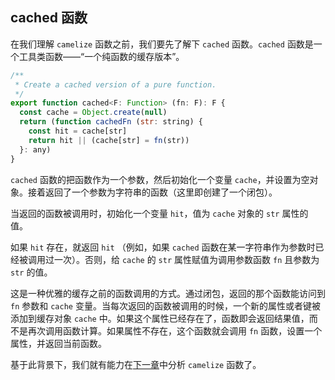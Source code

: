 ## cached 函数

在我们理解 `camelize` 函数之前，我们要先了解下 `cached` 函数。`cached` 函数是一个工具类函数——“一个纯函数的缓存版本”。

```javascript
/**
 * Create a cached version of a pure function.
 */
export function cached<F: Function> (fn: F): F {
  const cache = Object.create(null)
  return (function cachedFn (str: string) {
    const hit = cache[str]
    return hit || (cache[str] = fn(str))
  }: any)
}
```

`cached` 函数的把函数作为一个参数，然后初始化一个变量 `cache`，并设置为空对象。接着返回了一个参数为字符串的函数（这里即创建了一个闭包）。

当返回的函数被调用时，初始化一个变量 `hit`，值为 `cache` 对象的 `str` 属性的值。

如果 `hit` 存在，就返回 `hit` （例如，如果 `cached` 函数在某一字符串作为参数时已经被调用过一次）。否则，给 `cache` 的 `str` 属性赋值为调用参数函数 `fn` 且参数为 `str` 的值。

这是一种优雅的缓存之前的函数调用的方式。通过闭包，返回的那个函数能访问到 `fn` 参数和 `cache` 变量。当每次返回的函数被调用的时候，一个新的属性或者键被添加到缓存对象 `cache` 中。如果这个属性已经存在了，函数即会返回结果值，而不是再次调用函数计算。如果属性不存在，这个函数就会调用 `fn` 函数，设置一个属性，并返回当前函数。

基于此背景下，我们就有能力在[下一章](https://github.com/ohhoney1/Vue.js-Source-Code-line-by-line/blob/master/docs/08-the-camelize-function.md)中分析 `camelize` 函数了。
